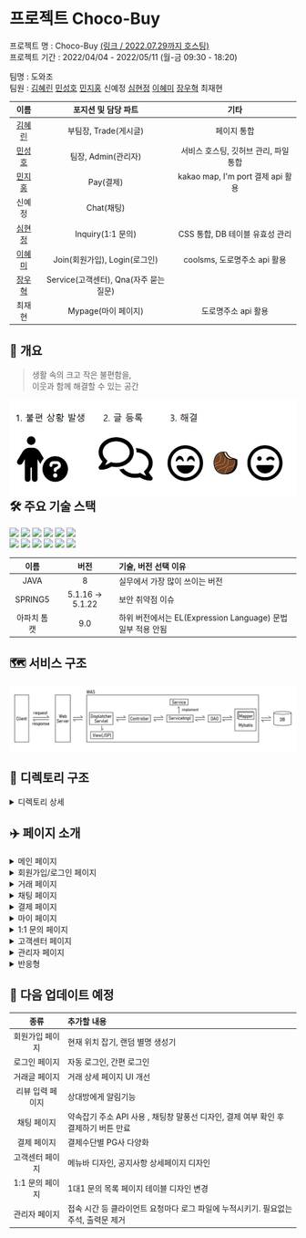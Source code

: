 # 프로젝트 Choco-Buy

프로젝트 명 : Choco-Buy [(링크 / 2022.07.29까지 호스팅)](http://chocobuy250.ml:8080/)    
프로젝트 기간 : 2022/04/04 - 2022/05/11 (월-금 09:30 - 18:20)  

팀명 : 도와조  
팀원 : [김혜린](https://github.com/gimae1) [민성호](https://github.com/Hernameis) [민지홍](https://github.com/may-jh) 신예정 [심현정](https://github.com/jwsimhj97) [이혜미](https://github.com/Flowerdrumsong) [장우혁](https://github.com/dgh03052) 최재현

|                    이름                     |          포지션 및 담당 파트           |                 기타                  |
| :-----------------------------------------: | :------------------------------------: | :-----------------------------------: |
|     [김혜린](https://github.com/gimae1)     |         부팀장, Trade(게시글)          |              페이지 통합              |
|   [민성호](https://github.com/Hernameis)    |          팀장, Admin(관리자)           | 서비스 호스팅, 깃허브 관리, 파일 통합 |
|     [민지홍](https://github.com/may-jh)     |               Pay(결제)                |   kakao map, I'm port 결제 api 활용   |
|                   신예정                    |               Chat(채팅)               |                                       |
|   [심현정](https://github.com/jwsimhj97)    |           Inquiry(1:1 문의)            |    CSS 통합, DB 테이블 유효성 관리    |
| [이혜미](https://github.com/Flowerdrumsong) |     Join(회원가입), Login(로그인)      |     coolsms, 도로명주소 api 활용      |
|    [장우혁](https://github.com/dgh03052)    | Service(고객센터), Qna(자주 묻는 질문) |                                       |
|                   최재현                    |          Mypage(마이 페이지)           |          도로명주소 api 활용          |



## :eyes: 개요

> 생활 속의 크고 작은 불편함을,   
> 이웃과 함께 해결할 수 있는  공간

<img src="./img/chocobuy_concept.png" align="left">



## 🛠 주요 기술 스택

<img src="https://img.shields.io/badge/JAVA-007396?style=for-the-badge&logo=java&logoColor=white"> <img src="https://img.shields.io/badge/spring-6DB33F?style=for-the-badge&logo=spring&logoColor=white"> <img src="https://img.shields.io/badge/Tomcat-F8DC75?style=for-the-badge&logo=apachetomcat&logoColor=black">  <img src="https://img.shields.io/badge/MariaDB-003545?style=for-the-badge&logo=mariadb&logoColor=white"> <img src="https://img.shields.io/badge/AWS-232F3E?style=for-the-badge&logo=amazonaws&logoColor=white"> <img src="https://img.shields.io/badge/Github-181717?style=for-the-badge&logo=github&logoColor=white">  
<img src="https://img.shields.io/badge/html5-E34F26?style=for-the-badge&logo=html5&logoColor=white"> <img src="https://img.shields.io/badge/CSS3-1572B6?style=for-the-badge&logo=css3&logoColor=white"> <img src="https://img.shields.io/badge/JavaScript-F7DF1E?style=for-the-badge&logo=javascript&logoColor=white"> <img src="https://img.shields.io/badge/Bootstrap-7952B3?style=for-the-badge&logo=bootstrap&logoColor=white"> <img src="https://img.shields.io/badge/jQuery-0769AD?style=for-the-badge&logo=jquery&logoColor=white"> <img src="https://img.shields.io/badge/AJAX-232F3E?style=for-the-badge&logo=ajax&logoColor=white"> 

|    이름     |       버전       | 기술, 버전 선택 이유                                        |
| :---------: | :--------------: | :---------------------------------------------------------- |
|    JAVA     |        8         | 실무에서 가장 많이 쓰이는 버전                              |
|   SPRING5   | 5.1.16 -> 5.1.22 | 보안 취약점 이슈                                            |
| 아파치 톰캣 |       9.0        | 하위 버전에서는 EL(Expression Language) 문법 일부 적용 안됨 |

## 🗺️ 서비스 구조



<img src="./img/was_structure.png" align="center">



## :file_folder: 디렉토리 구조

<details>
    <summary>디렉토리 상세</summary>
    <div markdown="1">


      └─src
        └─main
            ├─java
            │  └─com
            │      ├─chocobuy
            │      │  ├─biz
            │      │  │  ├─admin
            │      │  │  │  └─impl
            │      │  │  ├─chat
            │      │  │  │  └─impl
            │      │  │  ├─inquiry
            │      │  │  │  └─impl
            │      │  │  ├─pay
            │      │  │  │  └─impl
            │      │  │  ├─qna
            │      │  │  │  └─impl
            │      │  │  ├─service
            │      │  │  │  └─impl
            │      │  │  ├─trade
            │      │  │  │  └─impl
            │      │  │  ├─user
            │      │  │  │  └─impl
            │      │  │  └─util
            │      │  └─view
            │      │      └─controller
            │      └─my
            │          └─web
            │              └─interceptor
            ├─resources
            │  └─mappings
            └─webapp
                ├─resources
                │  ├─css
                │  ├─img
                │  │  ├─ban
                │  │  ├─common
                │  │  ├─profileImg
                │  │  ├─serviceImg
                │  │  └─upload
                │  └─js
                └─WEB-INF
                    ├─config
                    └─views
                        ├─Admin
                        ├─Chat
                        ├─error
                        ├─Inquiry
                        ├─Join
                        ├─Login
                        ├─Mypage
                        ├─Pay
                        ├─popup
                        ├─Service
                        ├─template
                        └─Trade

</details>



## :airplane: 페이지 소개

<details>
    <summary>메인 페이지</summary>
    <div markdown="1">
<img src="./img/ppt/index.PNG" align="center">

</details>

<details>
    <summary>회원가입/로그인 페이지</summary>
    <div markdown="1">
<img src="./img/ppt/join1.PNG" align="center">

<img src="./img/ppt/join2.PNG" align="center">

<img src="./img/ppt/login1.PNG" align="center">

</details>

<details>
    <summary>거래 페이지</summary>
    <div markdown="1">

<img src="./img/ppt/trade1.PNG" align="center">

<img src="./img/ppt/trade2.PNG" align="center">

<img src="./img/ppt/trade3.PNG" align="center">

</details>

<details>
    <summary>채팅 페이지</summary>
    <div markdown="1">

<img src="./img/ppt/chat1.PNG" align="center">

<img src="./img/ppt/chat2.PNG" align="center">

<img src="./img/ppt/chat3.PNG" align="center">

</details>

<details>
    <summary>결제 페이지</summary>
    <div markdown="1">

<img src="./img/ppt/pay1.PNG" align="center">

<img src="./img/ppt/pay2.PNG" align="center">

</details>

<details>
    <summary>마이 페이지</summary>
    <div markdown="1">

<img src="./img/ppt/mypage1.PNG" align="center">

<img src="./img/ppt/mypage2.PNG" align="center">

</details>

<details>
    <summary>1:1 문의 페이지</summary>
    <div markdown="1">

<img src="./img/ppt/inquiry1.PNG" align="center">

<img src="./img/ppt/inquiry2.PNG" align="center">

<img src="./img/ppt/inquiry3.PNG" align="center">

</details>

<details>
    <summary>고객센터 페이지</summary>
    <div markdown="1">
<img src="./img/ppt/service1.PNG" align="center">

<img src="./img/ppt/service2.PNG" align="center">

<img src="./img/ppt/service3.PNG" align="center">

</details>

<details>
    <summary>관리자 페이지</summary>
    <div markdown="1">
<img src="./img/ppt/admin1.PNG" align="center">

</details>

<details>
    <summary>반응형</summary>
    <div markdown="1">
<img src="./img/ppt/response1.PNG" align="center">

<img src="./img/ppt/response2.PNG" align="center">

<img src="./img/ppt/response3.PNG" align="center">

</details>



## :date: 다음 업데이트 예정

|       종류       | 추가할 내용                                                  |
| :--------------: | :----------------------------------------------------------- |
| 회원가입 페이지  | 현재 위치 잡기, 랜덤 별명 생성기                             |
|  로그인 페이지   | 자동 로그인, 간편 로그인                                     |
|  거래글 페이지   | 거래 상세 페이지 UI 개선                                     |
| 리뷰 입력 페이지 | 상대방에게 알림기능                                          |
|   채팅 페이지    | 약속잡기 주소 API 사용 , 채팅창 말풍선 디자인, 결제 여부 확인 후 결제하기 버튼 만료 |
|   결제 페이지    | 결제수단별 PG사 다양화                                       |
| 고객센터 페이지  | 메뉴바 디자인,  공지사항 상세페이지 디자인                   |
| 1:1 문의 페이지  | 1대1 문의 목록 페이지 테이블 디자인 변경                     |
|  관리자 페이지   | 접속 시간 등 클라이언트 요청마다 로그 파일에 누적시키기. 필요없는 주석, 출력문 제거 |



